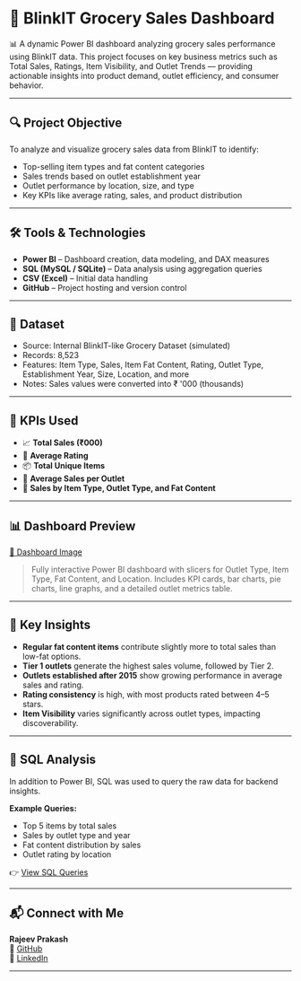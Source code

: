 




# 🧾 BlinkIT Grocery Sales Dashboard

📊 A dynamic Power BI dashboard analyzing grocery sales performance using BlinkIT data. This project focuses on key business metrics such as Total Sales, Ratings, Item Visibility, and Outlet Trends — providing actionable insights into product demand, outlet efficiency, and consumer behavior.

---

## 🔍 Project Objective

To analyze and visualize grocery sales data from BlinkIT to identify:
- Top-selling item types and fat content categories
- Sales trends based on outlet establishment year
- Outlet performance by location, size, and type
- Key KPIs like average rating, sales, and product distribution

---

## 🛠️ Tools & Technologies

- **Power BI** – Dashboard creation, data modeling, and DAX measures
- **SQL (MySQL / SQLite)** – Data analysis using aggregation queries
- **CSV (Excel)** – Initial data handling
- **GitHub** – Project hosting and version control

---

## 📂 Dataset

- Source: Internal BlinkIT-like Grocery Dataset (simulated)
- Records: 8,523
- Features: Item Type, Sales, Item Fat Content, Rating, Outlet Type, Establishment Year, Size, Location, and more
- Notes: Sales values were converted into ₹ '000 (thousands)

---

## 🧮 KPIs Used

- 📈 **Total Sales (₹000)**  
- 🌟 **Average Rating**  
- 📦 **Total Unique Items**  
- 🧾 **Average Sales per Outlet**  
- 🛒 **Sales by Item Type, Outlet Type, and Fat Content**

---

## 📊 Dashboard Preview

[🔗 Dashboard Image](https://github.com/Grajeevgithub/blinkit/blob/main/blink%20it/images/blinkit.png)

> Fully interactive Power BI dashboard with slicers for Outlet Type, Item Type, Fat Content, and Location. Includes KPI cards, bar charts, pie charts, line graphs, and a detailed outlet metrics table.

---

## 📌 Key Insights

- **Regular fat content items** contribute slightly more to total sales than low-fat options.
- **Tier 1 outlets** generate the highest sales volume, followed by Tier 2.
- **Outlets established after 2015** show growing performance in average sales and rating.
- **Rating consistency** is high, with most products rated between 4–5 stars.
- **Item Visibility** varies significantly across outlet types, impacting discoverability.

---

## 🧮 SQL Analysis

In addition to Power BI, SQL was used to query the raw data for backend insights.

**Example Queries:**
- Top 5 items by total sales  
- Sales by outlet type and year  
- Fat content distribution by sales  
- Outlet rating by location

👉 [View SQL Queries](https://github.com/Grajeevgithub/blinkit/blob/main/blink%20it/sql/BlinkIT_SQL_Queries.sql)

---

## 📬 Connect with Me

**Rajeev Prakash**  
🔗 [GitHub](https://github.com/Grajeevgithub)  
🔗 [LinkedIn](https://www.linkedin.com/in/giramoni-rajeev-prakash-29072ba6?lipi=urn%3Ali%3Apage%3Ad_flagship3_profile_view_base_contact_details%3BhR8whxTdRN2RRCmBe%2FR2OQ%3D%3D)  

---
